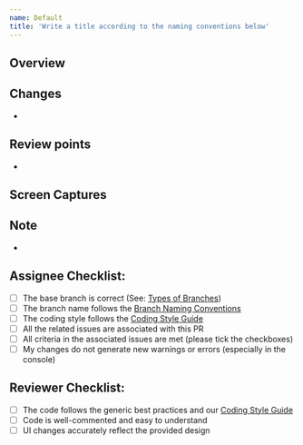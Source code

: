 ```yaml
---
name: Default
title: 'Write a title according to the naming conventions below'
---
```


<!--

Title Naming Conventions:

- Start with a capitalized prefix followed by a imperative form of a verb just like a commit message.
- Refer to the "Commit Convention" for the prefix:
  https://github.com/genesis-tech-tribe/nishiki-frontend/blob/develop/docs/CONTRIBUTING.md#commit-convention.

Example:
- Fix: Resolve memory leak in data processing module
- Feat: Add two-factor authentication
- Refactor: Improve state management in React components
- Docs: Add Windows setup instructions

-->

## Overview

<!-- Provide a brief description of the changes introduced by this PR. -->

## Changes

<!-- List the changes -->
<!-- Delete this section if not needed -->

-

## Review points

<!-- List the points you would like to be reviewed in detail and the points you are not confident about. -->
<!-- Delete this section if not needed -->

-

## Screen Captures

<!-- Add screenshots or screen recordings of the changes -->
<!-- Necessary for UI changes -->
<!-- Delete this section if not needed -->

## Note

<!-- Write any note or comment. You can share your thoughts or ideas. -->
<!-- Delete this section if not needed -->

-

## Assignee Checklist:

<!-- You can tick the checkboxes if not applicable -->

- [ ] The base branch is correct (See: [Types of Branches](https://github.com/genesis-tech-tribe/nishiki-frontend/blob/develop/docs/CONTRIBUTING.md#types-of-branches))
- [ ] The branch name follows the [Branch Naming Conventions](https://github.com/genesis-tech-tribe/nishiki-frontend/blob/develop/docs/CONTRIBUTING.md#branch-naming-conventions)
- [ ] The coding style follows the [Coding Style Guide](https://github.com/genesis-tech-tribe/nishiki-frontend/blob/develop/docs/STYLEGUIDE.md)
- [ ] All the related issues are associated with this PR
- [ ] All criteria in the associated issues are met (please tick the checkboxes)
- [ ] My changes do not generate new warnings or errors (especially in the console)

## Reviewer Checklist:

<!-- You can tick the checkboxes if not applicable -->

- [ ] The code follows the generic best practices and our [Coding Style Guide](https://github.com/genesis-tech-tribe/nishiki-frontend/blob/develop/docs/STYLEGUIDE.md)
- [ ] Code is well-commented and easy to understand
- [ ] UI changes accurately reflect the provided design
